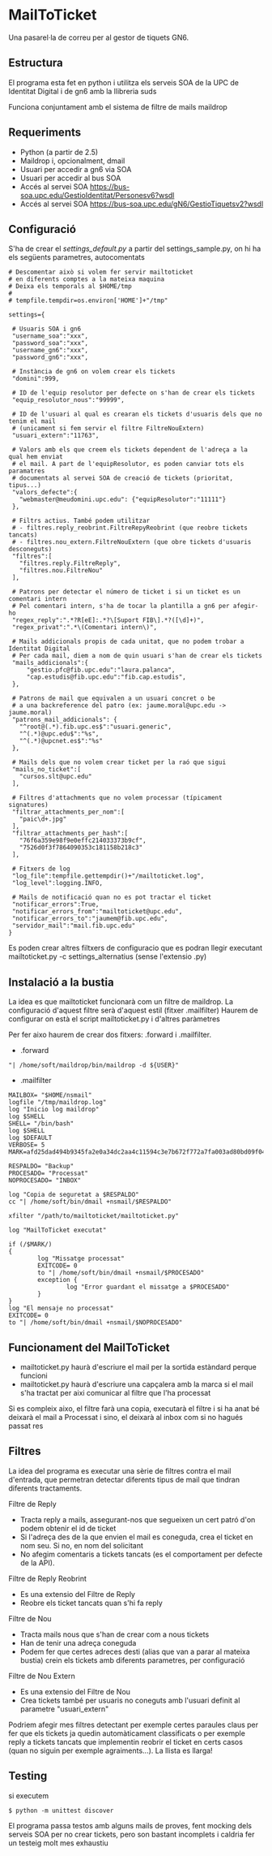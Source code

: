 MailToTicket
============

Una pasarel·la de correu per al gestor de tiquets GN6.

Estructura
----------

El programa esta fet en python i utilitza els serveis SOA de la UPC de Identitat Digital i de gn6 amb la llibreria suds

Funciona conjuntament amb el sistema de filtre de mails maildrop

Requeriments
------------

* Python (a partir de 2.5)
* Maildrop i, opcionalment, dmail
* Usuari per accedir a gn6 via SOA
* Usuari per accedir al bus SOA
* Accés al servei SOA https://bus-soa.upc.edu/GestioIdentitat/Personesv6?wsdl
* Accés al servei SOA https://bus-soa.upc.edu/gN6/GestioTiquetsv2?wsdl

Configuració
------------

S'ha de crear el _settings_default.py_ a partir del settings_sample.py, on hi ha els següents parametres,
autocomentats

 ```
# Descomentar això si volem fer servir mailtoticket 
# en diferents comptes a la mateixa maquina
# Deixa els temporals al $HOME/tmp
# 
# tempfile.tempdir=os.environ['HOME']+"/tmp"

settings={

  # Usuaris SOA i gn6
  "username_soa":"xxx",
  "password_soa":"xxx",
  "username_gn6":"xxx",
  "password_gn6":"xxx",

  # Instància de gn6 on volem crear els tickets
  "domini":999,

  # ID de l'equip resolutor per defecte on s'han de crear els tickets
  "equip_resolutor_nous":"99999",

  # ID de l'usuari al qual es crearan els tickets d'usuaris dels que no tenim el mail
  # (unicament si fem servir el filtre FiltreNouExtern)
  "usuari_extern":"11763",

  # Valors amb els que creem els tickets dependent de l'adreça a la qual hem enviat 
  # el mail. A part de l'equipResolutor, es poden canviar tots els paramatres 
  # documentats al servei SOA de creació de tickets (prioritat, tipus...)
  "valors_defecte":{
    "webmaster@meudomini.upc.edu": {"equipResolutor":"11111"}
  },

  # Filtrs actius. També podem utilitzar 
  # - filtres.reply_reobrint.FiltreRepyReobrint (que reobre tickets tancats)
  # - filtres.nou_extern.FiltreNouExtern (que obre tickets d'usuaris desconeguts)
  "filtres":[
    "filtres.reply.FiltreReply",
    "filtres.nou.FiltreNou"
  ],

  # Patrons per detectar el número de ticket i si un ticket es un comentari intern
  # Pel comentari intern, s'ha de tocar la plantilla a gn6 per afegir-ho
  "regex_reply":".*?R[eE]:.*?\[Suport FIB\].*?([\d]+)",
  "regex_privat":".*\(Comentari intern\)",

  # Mails addicionals propis de cada unitat, que no podem trobar a Identitat Digital
  # Per cada mail, diem a nom de quin usuari s'han de crear els tickets
  "mails_addicionals":{
      "gestio.pfc@fib.upc.edu":"laura.palanca",
      "cap.estudis@fib.upc.edu":"fib.cap.estudis",
  },

  # Patrons de mail que equivalen a un usuari concret o be 
  # a una backreference del patro (ex: jaume.moral@upc.edu -> jaume.moral)
  "patrons_mail_addicionals": {
    "^root@(.*).fib.upc.es$":"usuari.generic",
    "^(.*)@upc.edu$":"%s",
    "^(.*)@upcnet.es$":"%s"
  },

  # Mails dels que no volem crear ticket per la raó que sigui
  "mails_no_ticket":[
    "cursos.slt@upc.edu"
  ],

  # Filtres d'attachments que no volem processar (típicament signatures)
  "filtrar_attachments_per_nom":[
    "paic\d+.jpg"
  ],
  "filtrar_attachments_per_hash":[
    "76f6a359e98f9e0effc214033373b9cf",
    "7526d0f3f7864090353c181158b218c3"
  ],

  # Fitxers de log
  "log_file":tempfile.gettempdir()+"/mailtoticket.log",
  "log_level":logging.INFO,

  # Mails de notificació quan no es pot tractar el ticket
  "notificar_errors":True,
  "notificar_errors_from":"mailtoticket@upc.edu",
  "notificar_errors_to":"jaumem@fib.upc.edu",
  "servidor_mail":"mail.fib.upc.edu"
} 

```

Es poden crear altres filtxers de configuracio que es podran llegir executant mailtoticket.py -c settings_alternatius (sense l'extensio .py)

Instalació a la bustia
----------------------

La idea es que mailtoticket funcionarà com un filtre de maildrop. 
La configuració d'aquest filtre serà d'aquest estil (fitxer .mailfilter)
Haurem de configurar on està el script mailtoticket.py i d'altres paràmetres

Per fer aixo haurem de crear dos fitxers: .forward i .mailfilter. 

* .forward
```
"| /home/soft/maildrop/bin/maildrop -d ${USER}"
```

* .mailfilter
```
MAILBOX= "$HOME/nsmail" 
logfile "/tmp/maildrop.log" 
log "Inicio log maildrop" 
log $SHELL
SHELL= "/bin/bash" 
log $SHELL
log $DEFAULT
VERBOSE= 5
MARK=afd25dad494b9345fa2e0a34dc2aa4c11594c3e7b672f772a7fa003ad80bd09f045a170213ae2ba4f47eb8043ac61a56e44ff031a014b82f7508bc5543960138

RESPALDO= "Backup" 
PROCESADO= "Processat" 
NOPROCESADO= "INBOX" 

log "Copia de seguretat a $RESPALDO" 
cc "| /home/soft/bin/dmail +nsmail/$RESPALDO" 

xfilter "/path/to/mailtoticket/mailtoticket.py" 

log "MailToTicket executat" 

if (/$MARK/)
{
        log "Missatge processat" 
        EXITCODE= 0
        to "| /home/soft/bin/dmail +nsmail/$PROCESADO" 
        exception {
                log "Error guardant el missatge a $PROCESADO" 
        }
}
log "El mensaje no processat" 
EXITCODE= 0
to "| /home/soft/bin/dmail +nsmail/$NOPROCESADO" 
```


Funcionament del MailToTicket
-----------------------------

* mailtoticket.py haurà d'escriure el mail per la sortida estàndard perque funcioni
* mailtoticket.py haurà d'escriure una capçalera amb la marca si el mail s'ha tractat per aixi comunicar al filtre que l'ha processat

Si es compleix aixo, el filtre farà una copia, executarà el filtre i si ha anat bé deixarà el mail a Processat i sino, el deixarà al inbox com si no hagués passat res


Filtres
-------

La idea del programa es executar una sèrie de filtres contra el mail d'entrada, que permetran detectar diferents tipus de mail que tindran
diferents tractaments.

Filtre de Reply

* Tracta reply a mails, assegurant-nos que segueixen un cert patró d'on podem obtenir el id de ticket
* Si l'adreça des de la que envien el mail es coneguda, crea el ticket en nom seu. Si no, en nom del solicitant
* No afegim comentaris a tickets tancats (es el comportament per defecte de la API).

Filtre de Reply Reobrint

* Es una extensio del Filtre de Reply
* Reobre els ticket tancats quan s'hi fa reply

Filtre de Nou

* Tracta mails nous que s'han de crear com a nous tickets
* Han de tenir una adreça coneguda
* Podem fer que certes adreces desti (alias que van a parar al mateixa bustia) crein els tickets amb diferents parametres, per configuració

Filtre de Nou Extern

* Es una extensio del Filtre de Nou
* Crea tickets també per usuaris no coneguts amb l'usuari definit al parametre "usuari_extern"


Podriem afegir mes filtres detectant per exemple certes paraules claus per fer que els tickets ja quedin automàticament classificats o per exemple reply a tickets tancats que implementin reobrir el ticket en certs casos (quan no siguin per exemple agraiments...). La llista es llarga!

Testing
-------

si executem

    $ python -m unittest discover

El programa passa testos amb alguns mails de proves, fent mocking dels serveis SOA per no crear tickets, pero son bastant incomplets i caldria fer un testeig molt mes exhaustiu
